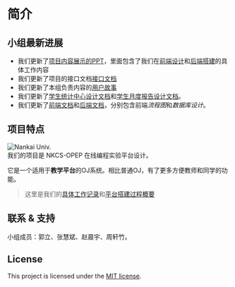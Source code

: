 # 简介

## 小组最新进展
- 我们更新了[项目内容展示的PPT](https://ojtl.site/小组展示.pptx)，里面包含了我们在[前端设计](https://github.com/nkucs/student-frontend)和[后端搭建](https://github.com/nkucs/server)的具体工作内容
- 我们更新了项目的接口文档[接口文档](backend-docs?id=后端接口实现记录)
- 我们更新了本组负责内容的[用户故事](user-story)
- 我们更新了[学生统计中心设计文档](design?id=学生中心设计)和[学生月度报告设计文档](design?id=统计中心设计)。
- 我们更新了[前端文档](frontend-docs)和[后端文档](backend-docs)，分别包含前端*流程图*和*数据库设计*。

## 项目特点

![Nankai Univ.](http://www.nankai.edu.cn/_upload/tpl/00/3f/63/template63/images/logo.png "我是爱南开的")  
我们的项目是 NKCS-OPEP 在线编程实验平台设计。

它是一个适用于**教学平台**的OJ系统。相比普通OJ，有了更多方便教师和同学的功能。

> 这里是我们的[具体工作记录](todo)和[平台搭建过程概要](coding-diary)

## 联系 & 支持

小组成员：郭立、张慧斌、赵晨宇、周轩竹。

## License

This project is licensed under the [MIT license](https://github.com/jhildenbiddle/docsify-themeable/blob/master/LICENSE).

<script async defer src="https://buttons.github.io/buttons.js"></script> 